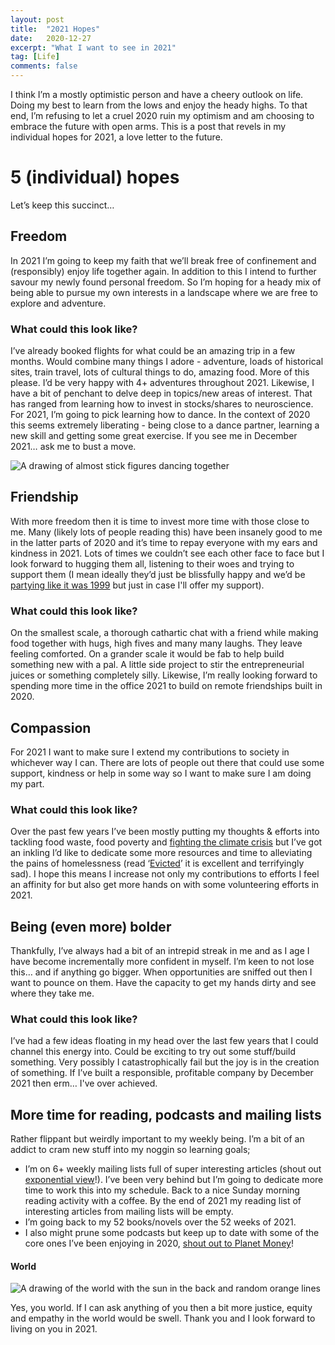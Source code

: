 ```yaml
---
layout: post
title:  "2021 Hopes"
date:   2020-12-27
excerpt: "What I want to see in 2021"
tag: [Life]
comments: false
---
```


I think I’m a mostly optimistic person and have a cheery outlook on life. Doing my best to learn from the lows and enjoy the heady highs. To that end, I’m refusing to let a cruel 2020 ruin my optimism and am choosing to embrace the future with open arms. This is a post that revels in my individual hopes for 2021, a love letter to the future.

# 5 (individual) hopes
Let’s keep this succinct…

## Freedom
In 2021 I’m going to keep my faith that we’ll break free of confinement and (responsibly) enjoy life together again. In addition to this I intend to further savour my newly found personal freedom. So I’m hoping for a heady mix of being able to pursue my own interests in a landscape where we are free to explore and adventure.

### What could this look like?
I’ve already booked flights for what could be an amazing trip in a few months. Would combine many things I adore - adventure, loads of historical sites, train travel, lots of cultural things to do, amazing food. More of this please. I’d be very happy with 4+ adventures throughout 2021.
Likewise, I have a bit of penchant to delve deep in topics/new areas of interest. That has ranged from learning how to invest in stocks/shares to neuroscience. For 2021, I’m going to pick learning how to dance. In the context of 2020 this seems extremely liberating - being close to a dance partner, learning a new skill and getting some great exercise. If you see me in December 2021… ask me to bust a move.

![A drawing of almost stick figures dancing together](https://raw.githubusercontent.com/ColinPattinson/colinpattinson.github.io/master/assets/img/dancing3.jpg)
## Friendship
With more freedom then it is time to invest more time with those close to me. Many (likely lots of people reading this) have been insanely good to me in the latter parts of 2020 and it’s time to repay everyone with my ears and kindness in 2021. Lots of times we couldn’t see each other face to face but I look forward to hugging them all, listening to their woes and trying to support them (I mean ideally they’d just be blissfully happy and we’d be [partying like it was 1999](https://open.spotify.com/track/2H7PHVdQ3mXqEHXcvclTB0) but just in case I'll offer my support).

### What could this look like?
On the smallest scale, a thorough cathartic chat with a friend while making food together with hugs, high fives and many many laughs. They leave feeling comforted. On a grander scale it would be fab to help build something new with a pal. A little side project to stir the entrepreneurial juices or something completely silly. Likewise, I’m really looking forward to spending more time in the office 2021 to build on remote friendships built in 2020.

## Compassion
For 2021 I want to make sure I extend my contributions to society in whichever way I can. There are lots of people out there that could use some support, kindness or help in some way so I want to make sure I am doing my part.

### What could this look like?
Over the past few years I’ve been mostly putting my thoughts & efforts into tackling food waste, food poverty and [fighting the climate crisis](https://colinpattinson.github.io/tags/#Climate) but I’ve got an inkling I’d like to dedicate some more resources and time to alleviating the pains of homelessness (read ‘[Evicted](https://www.evictedbook.com/)’ it is excellent and terrifyingly sad). I hope this means I increase not only my contributions to efforts I feel an affinity for but also get more hands on with some volunteering efforts in 2021. 

## Being (even more) bolder
Thankfully, I’ve always had a bit of an intrepid streak in me and as I age I have become incrementally more confident in myself. I’m keen to not lose this… and if anything go bigger. When opportunities are sniffed out then I want to pounce on them. Have the capacity to get my hands dirty and see where they take me.

### What could this look like?
I’ve had a few ideas floating in my head over the last few years that I could channel this energy into. Could be exciting to try out some stuff/build something. Very possibly I catastrophically fail but the joy is in the creation of something. If I’ve built a responsible, profitable company by December 2021 then erm… I've over achieved.

## More time for reading, podcasts and mailing lists
Rather flippant but weirdly important to my weekly being. I’m a bit of an addict to cram new stuff into my noggin so learning goals;
- I’m on 6+ weekly mailing lists full of super interesting articles (shout out [exponential view](https://www.exponentialview.co/)!). I’ve been very behind but I’m going to dedicate more time to work this into my schedule. Back to a nice Sunday morning reading activity with a coffee. By the end of 2021 my reading list of interesting articles from mailing lists will be empty.
- I’m going back to my 52 books/novels over the 52 weeks of 2021. 
- I also might prune some podcasts but keep up to date with some of the core ones I’ve been enjoying in 2020, [shout out to Planet Money](https://www.npr.org/podcasts/510289/planet-money?t=1609088022936)!

#### World
![A drawing of the world with the sun in the back and random orange lines](https://raw.githubusercontent.com/ColinPattinson/colinpattinson.github.io/master/assets/img/Globe.jpg)

Yes, you world. If I can ask anything of you then a bit more justice, equity and empathy in the world would be swell. Thank you and I look forward to living on you in 2021.
